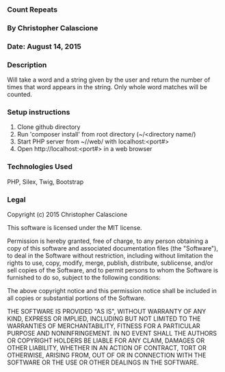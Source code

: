 ### Count Repeats
### By Christopher Calascione
### Date: August 14, 2015
### Description
Will take a word and a string given by the user and return the number of times that word appears in the string. Only whole word matches will be counted.

### Setup instructions
1. Clone github directory
2. Run 'composer install' from root directory (~/<directory name/)
3. Start PHP server from ~/<root>/web/ with localhost:<port#>
4. Open http://localhost:<port#> in a web browser

### Technologies Used

PHP, Silex, Twig, Bootstrap

### Legal

Copyright (c) 2015 Christopher Calascione

This software is licensed under the MIT license.

Permission is hereby granted, free of charge, to any person obtaining a copy
of this software and associated documentation files (the "Software"), to deal
in the Software without restriction, including without limitation the rights
to use, copy, modify, merge, publish, distribute, sublicense, and/or sell
copies of the Software, and to permit persons to whom the Software is
furnished to do so, subject to the following conditions:

The above copyright notice and this permission notice shall be included in
all copies or substantial portions of the Software.

THE SOFTWARE IS PROVIDED "AS IS", WITHOUT WARRANTY OF ANY KIND, EXPRESS OR
IMPLIED, INCLUDING BUT NOT LIMITED TO THE WARRANTIES OF MERCHANTABILITY,
FITNESS FOR A PARTICULAR PURPOSE AND NONINFRINGEMENT. IN NO EVENT SHALL THE
AUTHORS OR COPYRIGHT HOLDERS BE LIABLE FOR ANY CLAIM, DAMAGES OR OTHER
LIABILITY, WHETHER IN AN ACTION OF CONTRACT, TORT OR OTHERWISE, ARISING FROM,
OUT OF OR IN CONNECTION WITH THE SOFTWARE OR THE USE OR OTHER DEALINGS IN
THE SOFTWARE.
